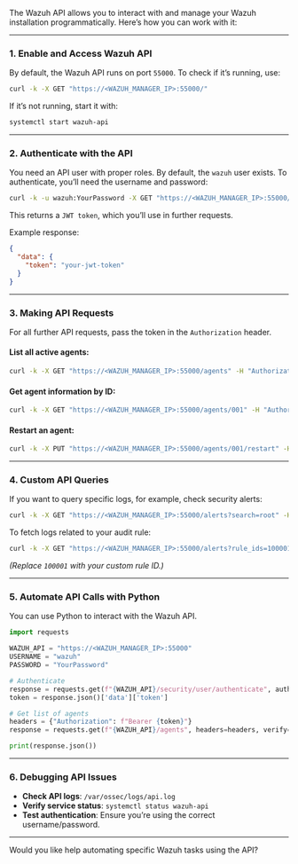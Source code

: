 The Wazuh API allows you to interact with and manage your Wazuh installation programmatically. Here’s how you can work with it:

---

### **1. Enable and Access Wazuh API**
By default, the Wazuh API runs on port `55000`. To check if it’s running, use:

```bash
curl -k -X GET "https://<WAZUH_MANAGER_IP>:55000/"
```

If it’s not running, start it with:

```bash
systemctl start wazuh-api
```

---

### **2. Authenticate with the API**
You need an API user with proper roles. By default, the `wazuh` user exists. To authenticate, you’ll need the username and password:

```bash
curl -k -u wazuh:YourPassword -X GET "https://<WAZUH_MANAGER_IP>:55000/security/user/authenticate"
```

This returns a `JWT token`, which you’ll use in further requests.

Example response:
```json
{
  "data": {
    "token": "your-jwt-token"
  }
}
```

---

### **3. Making API Requests**
For all further API requests, pass the token in the `Authorization` header.

#### **List all active agents:**
```bash
curl -k -X GET "https://<WAZUH_MANAGER_IP>:55000/agents" -H "Authorization: Bearer your-jwt-token"
```

#### **Get agent information by ID:**
```bash
curl -k -X GET "https://<WAZUH_MANAGER_IP>:55000/agents/001" -H "Authorization: Bearer your-jwt-token"
```

#### **Restart an agent:**
```bash
curl -k -X PUT "https://<WAZUH_MANAGER_IP>:55000/agents/001/restart" -H "Authorization: Bearer your-jwt-token"
```

---

### **4. Custom API Queries**
If you want to query specific logs, for example, check security alerts:

```bash
curl -k -X GET "https://<WAZUH_MANAGER_IP>:55000/alerts?search=root" -H "Authorization: Bearer your-jwt-token"
```

To fetch logs related to your audit rule:

```bash
curl -k -X GET "https://<WAZUH_MANAGER_IP>:55000/alerts?rule_ids=100001" -H "Authorization: Bearer your-jwt-token"
```

*(Replace `100001` with your custom rule ID.)*

---

### **5. Automate API Calls with Python**
You can use Python to interact with the Wazuh API.

```python
import requests

WAZUH_API = "https://<WAZUH_MANAGER_IP>:55000"
USERNAME = "wazuh"
PASSWORD = "YourPassword"

# Authenticate
response = requests.get(f"{WAZUH_API}/security/user/authenticate", auth=(USERNAME, PASSWORD), verify=False)
token = response.json()['data']['token']

# Get list of agents
headers = {"Authorization": f"Bearer {token}"}
response = requests.get(f"{WAZUH_API}/agents", headers=headers, verify=False)

print(response.json())
```

---

### **6. Debugging API Issues**
- **Check API logs**: `/var/ossec/logs/api.log`
- **Verify service status**: `systemctl status wazuh-api`
- **Test authentication**: Ensure you’re using the correct username/password.

---

Would you like help automating specific Wazuh tasks using the API?
